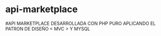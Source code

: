 # api-marketplace
#API MARKETPLACE DESARROLLADA CON PHP PURO APLICANDO EL PATRON DE DISEÑO &lt; MVC > Y MYSQL 
